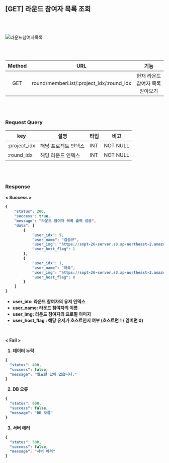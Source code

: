 ## [GET] 라운드 참여자 목록 조회

<br>
<br>

![라운드참여자목록](https://user-images.githubusercontent.com/55133871/87724608-b6bddd80-c7f6-11ea-89e6-40b12a4a79bd.png)

<br>
<br>

| Method | URL             | 기능                |
| :----: | :-------------------------: | :--: |
|  GET   | round/memberList/:project_idx/:round_idx | 현재 라운드 참여자 목록 받아오기 |

<br>
<br>


### Request Query

| key          | 설명                 | 타입 | 비고     |
| ------------ | -------------------- | ---- | -------- |
| :project_idx | 해당 프로젝트 인덱스 | INT  | NOT NULL |
| :round_idx | 해당 라운드 인덱스 | INT  | NOT NULL |

<br>
<br>

### Response

<b> < Success >

```javascript
{
    "status": 200,
    "success": true,
    "message": "라운드 참여자 목록 출력 성공",
    "data": [
        {
            "user_idx": 5,
            "user_name": "김성규",
            "user_img": "https://sopt-26-server.s3.ap-northeast-2.amazonaws.com/images/159864724.JPEG",
            "user_host_flag": 1
        },
        {
            "user_idx": 1,
            "user_name": "아요",
            "user_img": "https://sopt-26-server.s3.ap-northeast-2.amazonaws.com/images/1597859.JPEG",
            "user_host_flag": 0
        }
    ]
}

```
- user_idx: 라운드 참여자의 유저 인덱스
- user_name: 라운드 참여자의 이름
- user_img: 라운드 참여자의 프로필 이미지
- user_host_flag : 해당 유저가 호스트인지 여부 (호스트면 1 / 멤버면 0)

<br>

<b>< Fail >

1. 데이터 누락

```javascript
{
  "status": 400,
  "success": false,
  "message": "필요한 값이 없습니다."
}
```

2. DB 오류

```javascript
{
  "status": 600,
  "success": false,
  "message": "DB 오류"
}
```

3. 서버 에러

```javascript
{
  "status": 500,
  "success": false,
  "message": "서버 에러"
}
```

